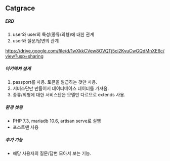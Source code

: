 ## Catgrace

##### ERD
1. user와 user의 특성(종류/외형)에 대한 관계
2. user와 질문/답변의 관계

https://drive.google.com/file/d/1wXkkCVew8OVQTj5ci2KyuCwGQdMnXE6c/view?usp=sharing

##### 아키텍쳐 설계
1. passport를 사용. 토큰을 발급하는 것만 사용.
2. 서비스단만 만들어서 데이터베이스 데이터를 가져옴.
3. 종류/외형에 대한 서비스단은 모델만 다르므로 extends 사용.

##### 환경 셋팅
- PHP 7.3, mariadb 10.6, artisan serve로 실행
- 포스트맨 사용

##### 추가 기능
- 해당 사용자의 질문/답변 모아서 보는 기능.
